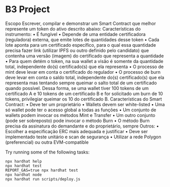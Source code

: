 # B3 Project

Escopo
Escrever, compilar e demonstrar um Smart Contract que melhor represente um token do ativo descrito
abaixo:
Características do instrumento:
• É fungível
• Depende de uma entidade certificadora (reguladora) externa, que emite lotes de quantidades
desse token
• Cada lote aponta para um certificado específico, para o qual essa quantidade precisa fazer link
(utilizar IPFS ou outro definido pelo candidato) que contenha uma versão (imagem) do
certificado que representa a quantidade
• Para quem detém o token, na sua wallet a visão é somente da quantidade total, independente
do(s) certificado(s) que ela representa
• O processo de mint deve levar em conta o certificado do regulador
• O processo de burn deve levar em conta o saldo total, independente do(s) certificado(s) que ela
representa mas tentando sempre queimar o salto total de um certificado quando possível. Dessa
forma, se uma wallet tiver 100 tokens de um certificado A e 10 tokens de um certificado B e for
solicitado um burn de 10 tokens, privilegiar queimar os 10 do certificado B.
Características do Smart Contract:
• Deve ter um proprietário
• Wallets devem ser white-listed
• Uma só wallet pode ter o acesso global a todas as funções
• Um conjunto de wallets podem invocar os métodos Mint e Transfer
• Um outro conjunto (pode ser sobreposto) pode invocar o método Burn
• O método Burn precisa da assinatura do demandante e do proprietário, sempre
Outros:
• Escolher a especificação ERC mais adequada e justificar
• Deve ser implementado teste unitário e scan de segurança
• Utilizar a rede Polygon (preferencial) ou outra EVM-compatible

Try running some of the following tasks:

```shell
npx hardhat help
npx hardhat test
REPORT_GAS=true npx hardhat test
npx hardhat node
npx hardhat run scripts/deploy.js
```
